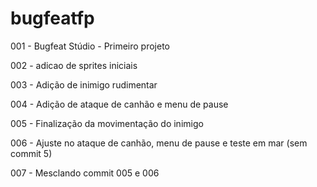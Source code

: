 # bugfeatfp
001 - Bugfeat Stúdio - Primeiro projeto

002 - adicao de sprites iniciais

003 - Adição de inimigo rudimentar

004 - Adição de ataque de canhão e menu de pause

005 - Finalização da movimentação do inimigo

006 - Ajuste no ataque de canhão, menu de pause e teste em mar (sem commit 5)

007 - Mesclando commit 005 e 006
